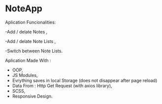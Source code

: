 # NoteApp
 Aplication Funcionalities:

-Add / delate Notes ,

-Add / delate Note Lists ,

-Switch between Note Lists.


Aplication Made With :

- OOP,
- JS Modules,
- Evrything saves in local Storage (does not disappear after page reload)
- Data From : Http Get Request (with axios library),
- SCSS,
- Responsive Design.







